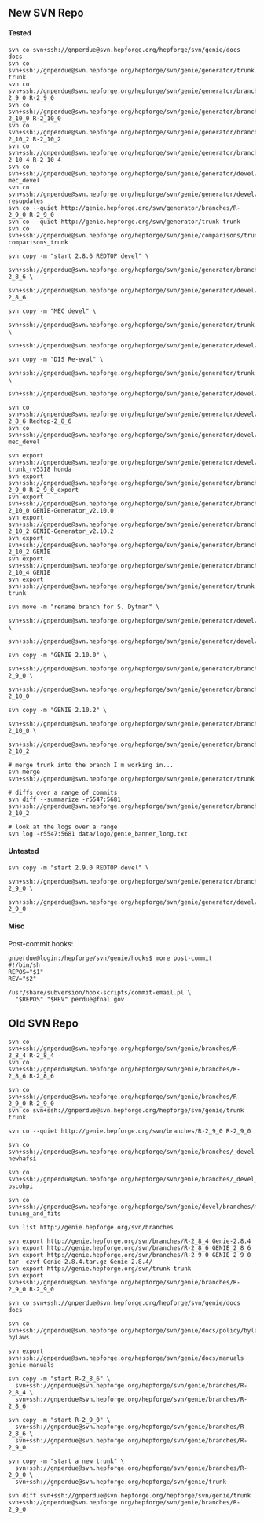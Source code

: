 ## New SVN Repo

#### Tested

    svn co svn+ssh://gnperdue@svn.hepforge.org/hepforge/svn/genie/docs docs
    svn co svn+ssh://gnperdue@svn.hepforge.org/hepforge/svn/genie/generator/trunk trunk
    svn co svn+ssh://gnperdue@svn.hepforge.org/hepforge/svn/genie/generator/branches/R-2_9_0 R-2_9_0
    svn co svn+ssh://gnperdue@svn.hepforge.org/hepforge/svn/genie/generator/branches/R-2_10_0 R-2_10_0
    svn co svn+ssh://gnperdue@svn.hepforge.org/hepforge/svn/genie/generator/branches/R-2_10_2 R-2_10_2
    svn co svn+ssh://gnperdue@svn.hepforge.org/hepforge/svn/genie/generator/branches/R-2_10_4 R-2_10_4
    svn co svn+ssh://gnperdue@svn.hepforge.org/hepforge/svn/genie/generator/devel/branches/mec_devel mec_devel
    svn co svn+ssh://gnperdue@svn.hepforge.org/hepforge/svn/genie/generator/devel/branches/resupdates resupdates
    svn co --quiet http://genie.hepforge.org/svn/generator/branches/R-2_9_0 R-2_9_0
    svn co --quiet http://genie.hepforge.org/svn/generator/trunk trunk
    svn co svn+ssh://gnperdue@svn.hepforge.org/hepforge/svn/genie/comparisons/trunk comparisons_trunk

    svn copy -m "start 2.8.6 REDTOP devel" \
      svn+ssh://gnperdue@svn.hepforge.org/hepforge/svn/genie/generator/branches/R-2_8_6 \
      svn+ssh://gnperdue@svn.hepforge.org/hepforge/svn/genie/generator/devel/branches/Redtop-2_8_6

    svn copy -m "MEC devel" \
      svn+ssh://gnperdue@svn.hepforge.org/hepforge/svn/genie/generator/trunk \
      svn+ssh://gnperdue@svn.hepforge.org/hepforge/svn/genie/generator/devel/branches/mec_devel

    svn copy -m "DIS Re-eval" \
      svn+ssh://gnperdue@svn.hepforge.org/hepforge/svn/genie/generator/trunk \
      svn+ssh://gnperdue@svn.hepforge.org/hepforge/svn/genie/generator/devel/branches/dis_reeval

    svn co svn+ssh://gnperdue@svn.hepforge.org/hepforge/svn/genie/generator/devel/branches/Redtop-2_8_6 Redtop-2_8_6
    svn co svn+ssh://gnperdue@svn.hepforge.org/hepforge/svn/genie/generator/devel/branches/mec_devel mec_devel

    svn export svn+ssh://gnperdue@svn.hepforge.org/hepforge/svn/genie/generator/devel/branches/honda_flux-trunk_rv5318 honda
    svn export svn+ssh://gnperdue@svn.hepforge.org/hepforge/svn/genie/generator/branches/R-2_9_0 R-2_9_0_export
    svn export svn+ssh://gnperdue@svn.hepforge.org/hepforge/svn/genie/generator/branches/R-2_10_0 GENIE-Generator_v2.10.0
    svn export svn+ssh://gnperdue@svn.hepforge.org/hepforge/svn/genie/generator/branches/R-2_10_2 GENIE-Generator_v2.10.2
    svn export svn+ssh://gnperdue@svn.hepforge.org/hepforge/svn/genie/generator/branches/R-2_10_2 GENIE
    svn export svn+ssh://gnperdue@svn.hepforge.org/hepforge/svn/genie/generator/branches/R-2_10_4 GENIE
    svn export svn+ssh://gnperdue@svn.hepforge.org/hepforge/svn/genie/generator/trunk trunk

    svn move -m "rename branch for S. Dytman" \
      svn+ssh://gnperdue@svn.hepforge.org/hepforge/svn/genie/generator/devel/branches/newfsi \
      svn+ssh://gnperdue@svn.hepforge.org/hepforge/svn/genie/generator/devel/branches/spectral_func_vt
      
    svn copy -m "GENIE 2.10.0" \
      svn+ssh://gnperdue@svn.hepforge.org/hepforge/svn/genie/generator/branches/R-2_9_0 \
      svn+ssh://gnperdue@svn.hepforge.org/hepforge/svn/genie/generator/branches/R-2_10_0

    svn copy -m "GENIE 2.10.2" \
      svn+ssh://gnperdue@svn.hepforge.org/hepforge/svn/genie/generator/branches/R-2_10_0 \
      svn+ssh://gnperdue@svn.hepforge.org/hepforge/svn/genie/generator/branches/R-2_10_2

    # merge trunk into the branch I'm working in...
    svn merge svn+ssh://gnperdue@svn.hepforge.org/hepforge/svn/genie/generator/trunk

    # diffs over a range of commits
    svn diff --summarize -r5547:5681 svn+ssh://gnperdue@svn.hepforge.org/hepforge/svn/genie/generator/branches/R-2_10_2

    # look at the logs over a range
    svn log -r5547:5681 data/logo/genie_banner_long.txt 

#### Untested

    svn copy -m "start 2.9.0 REDTOP devel" \
      svn+ssh://gnperdue@svn.hepforge.org/hepforge/svn/genie/generator/branches/R-2_9_0 \
      svn+ssh://gnperdue@svn.hepforge.org/hepforge/svn/genie/generator/devel/branches/Redtop-2_9_0

#### Misc

Post-commit hooks:

    gnperdue@login:/hepforge/svn/genie/hooks$ more post-commit
    #!/bin/sh
    REPOS="$1"
    REV="$2"

    /usr/share/subversion/hook-scripts/commit-email.pl \
      "$REPOS" "$REV" perdue@fnal.gov



## Old SVN Repo

    svn co svn+ssh://gnperdue@svn.hepforge.org/hepforge/svn/genie/branches/R-2_8_4 R-2_8_4
    svn co svn+ssh://gnperdue@svn.hepforge.org/hepforge/svn/genie/branches/R-2_8_6 R-2_8_6

    svn co svn+ssh://gnperdue@svn.hepforge.org/hepforge/svn/genie/branches/R-2_9_0 R-2_9_0
    svn co svn+ssh://gnperdue@svn.hepforge.org/hepforge/svn/genie/trunk trunk

    svn co --quiet http://genie.hepforge.org/svn/branches/R-2_9_0 R-2_9_0

    svn co svn+ssh://gnperdue@svn.hepforge.org/hepforge/svn/genie/branches/_devel_branch_not_for_users_01may13_sd_hj3ga7sk2va8q newhafsi

    svn co svn+ssh://gnperdue@svn.hepforge.org/hepforge/svn/genie/branches/_devel_branch_not_for_users_v280_06jun13_hugh_nd9832nxll3a1 bscohpi

    svn co svn+ssh://gnperdue@svn.hepforge.org/hepforge/svn/genie/devel/branches/miniboone_fits tuning_and_fits

    svn list http://genie.hepforge.org/svn/branches 

    svn export http://genie.hepforge.org/svn/branches/R-2_8_4 Genie-2.8.4
    svn export http://genie.hepforge.org/svn/branches/R-2_8_6 GENIE_2_8_6
    svn export http://genie.hepforge.org/svn/branches/R-2_9_0 GENIE_2_9_0
    tar -czvf Genie-2.8.4.tar.gz Genie-2.8.4/
    svn export http://genie.hepforge.org/svn/trunk trunk
    svn export svn+ssh://gnperdue@svn.hepforge.org/hepforge/svn/genie/branches/R-2_9_0 R-2_9_0

    svn co svn+ssh://gnperdue@svn.hepforge.org/hepforge/svn/genie/docs docs

    svn co svn+ssh://gnperdue@svn.hepforge.org/hepforge/svn/genie/docs/policy/bylaws bylaws

    svn export svn+ssh://gnperdue@svn.hepforge.org/hepforge/svn/genie/docs/manuals genie-manuals

    svn copy -m "start R-2_8_6" \
      svn+ssh://gnperdue@svn.hepforge.org/hepforge/svn/genie/branches/R-2_8_4 \
      svn+ssh://gnperdue@svn.hepforge.org/hepforge/svn/genie/branches/R-2_8_6

    svn copy -m "start R-2_9_0" \
      svn+ssh://gnperdue@svn.hepforge.org/hepforge/svn/genie/branches/R-2_8_6 \
      svn+ssh://gnperdue@svn.hepforge.org/hepforge/svn/genie/branches/R-2_9_0

    svn copy -m "start a new trunk" \
      svn+ssh://gnperdue@svn.hepforge.org/hepforge/svn/genie/branches/R-2_9_0 \
      svn+ssh://gnperdue@svn.hepforge.org/hepforge/svn/genie/trunk

    svn diff svn+ssh://gnperdue@svn.hepforge.org/hepforge/svn/genie/trunk svn+ssh://gnperdue@svn.hepforge.org/hepforge/svn/genie/branches/R-2_9_0
